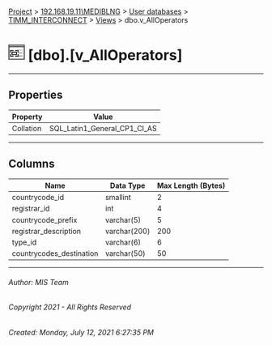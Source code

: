 #### 

[Project](../../../../index.md) > [192.168.19.11\\MEDIBLNG](../../../index.md) > [User databases](../../index.md) > [TIMM_INTERCONNECT](../index.md) > [Views](Views.md) > dbo.v_AllOperators

# ![Views](../../../../Images/View32.png) [dbo].[v_AllOperators]

---

## <a name="#properties"></a>Properties

| Property | Value |
|---|---|
| Collation | SQL_Latin1_General_CP1_CI_AS |


---

## <a name="#columns"></a>Columns

| Name | Data Type | Max Length (Bytes) |
|---|---|---|
| countrycode_id | smallint | 2 |
| registrar_id | int | 4 |
| countrycode_prefix | varchar(5) | 5 |
| registrar_description | varchar(200) | 200 |
| type_id | varchar(6) | 6 |
| countrycodes_destination | varchar(50) | 50 |


---

###### Author:  MIS Team

###### Copyright 2021 - All Rights Reserved

###### Created: Monday, July 12, 2021 6:27:35 PM

